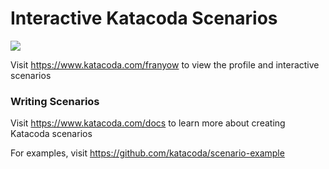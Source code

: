 # Interactive Katacoda Scenarios

[![](http://shields.katacoda.com/katacoda/franyow/count.svg)](https://www.katacoda.com/franyow "Get your profile on Katacoda.com")

Visit https://www.katacoda.com/franyow to view the profile and interactive scenarios

### Writing Scenarios
Visit https://www.katacoda.com/docs to learn more about creating Katacoda scenarios

For examples, visit https://github.com/katacoda/scenario-example
